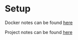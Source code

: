 # Setup

Docker notes can be found [here](/notes/DOCKER.MD)

Project notes can be found [here](https://docs.google.com/document/d/1wtYo19RYvx8xaSh4Pe7NWwsF6ORW-cE1qKrE8W6hlKA/edit)
